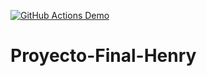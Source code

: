 [![GitHub Actions Demo](https://github.com/MartinezBruno/Proyecto-Final-Henry/actions/workflows/github-actions-demo.yml/badge.svg)](https://github.com/MartinezBruno/Proyecto-Final-Henry/actions/workflows/github-actions-demo.yml)

# Proyecto-Final-Henry
